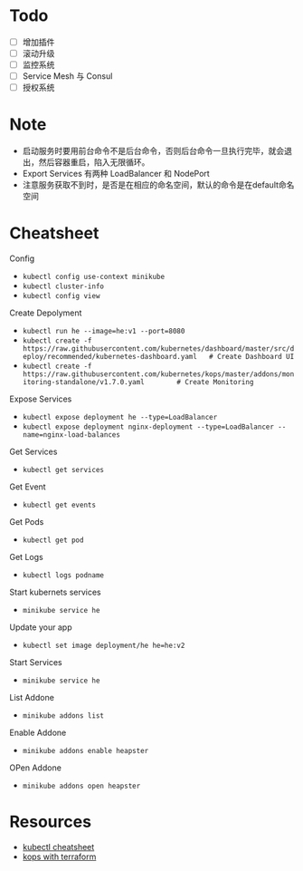 # Todo

- [ ] 增加插件
- [ ] 滚动升级 
- [ ] 监控系统
- [ ] Service Mesh 与 Consul
- [ ] 授权系统

# Note

* 启动服务时要用前台命令不是后台命令，否则后台命令一旦执行完毕，就会退出，然后容器重启，陷入无限循环。
* Export Services 有两种 LoadBalancer 和 NodePort
* 注意服务获取不到时，是否是在相应的命名空间，默认的命令是在default命名空间


# Cheatsheet

Config
* `kubectl config use-context minikube`
* `kubectl cluster-info`
* `kubectl config view`

Create Depolyment
* `kubectl run he --image=he:v1 --port=8080`
* `kubectl create -f https://raw.githubusercontent.com/kubernetes/dashboard/master/src/deploy/recommended/kubernetes-dashboard.yaml   # Create Dashboard UI `
* `kubectl create -f https://raw.githubusercontent.com/kubernetes/kops/master/addons/monitoring-standalone/v1.7.0.yaml        # Create Monitoring  `  

Expose Services
* `kubectl expose deployment he --type=LoadBalancer`
* `kubectl expose deployment nginx-deployment --type=LoadBalancer --name=nginx-load-balances`

Get Services
* `kubectl get services`

Get Event
* `kubectl get events`

Get Pods
* `kubectl get pod`

Get Logs
* `kubectl logs podname`

Start kubernets services
* `minikube service he`

Update your app
* `kubectl set image deployment/he he=he:v2`

Start Services
* `minikube service he`

List Addone
* `minikube addons list`

Enable Addone
* `minikube addons enable heapster`

OPen Addone
* `minikube addons open heapster`

# Resources
* [kubectl cheatsheet](https://kubernetes.io/docs/reference/kubectl/cheatsheet/)
* [kops with terraform](https://github.com/kubernetes/kops/blob/master/docs/terraform.md)